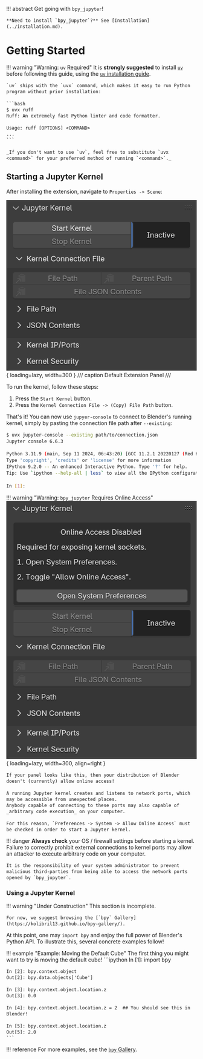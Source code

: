 !!! abstract
	Get going with `bpy_jupyter`!

	**Need to install `bpy_jupyter`?** See [Installation](../installation.md).

# Getting Started
!!! warning "Warning: `uv` Required"
	It is **strongly suggested** to install [`uv`](https://docs.astral.sh/uv/) before following this guide, using the [`uv` installation guide](https://docs.astral.sh/uv/getting-started/installation/).

	`uv` ships with the `uvx` command, which makes it easy to run Python program without prior installation:

	```bash
	$ uvx ruff
	Ruff: An extremely fast Python linter and code formatter.

	Usage: ruff [OPTIONS] <COMMAND>
	...
	```

	_If you don't want to use `uv`, feel free to substitute `uvx <command>` for your preferred method of running `<command>`._

## Starting a Jupyter Kernel
After installing the extension, navigate to `Properties -> Scene`:

![image of default Jupyter kernel panel](images/panel_default.png){ loading=lazy, width=300 }
/// caption
Default Extension Panel
///

To run the kernel, follow these steps:

1. Press the `Start Kernel` button.
2. Press the `Kernel Connection File -> (Copy) File Path` button.

That's it!
You can now use `jupyer-console` to connect to Blender's running kernel, simply by pasting the connection file path after `--existing`:
<!-- termynal -->
```bash
$ uvx jupyter-console --existing path/to/connection.json
Jupyter console 6.6.3

Python 3.11.9 (main, Sep 11 2024, 06:43:20) [GCC 11.2.1 20220127 (Red Hat 11.2.1-9)]
Type 'copyright', 'credits' or 'license' for more information
IPython 9.2.0 -- An enhanced Interactive Python. Type '?' for help.
Tip: Use `ipython --help-all | less` to view all the IPython configuration options.

In [1]:
```

!!! warning "Warning: `bpy_jupyter` Requires Online Access"
	![image of default Jupyter kernel panel](images/panel_offline.png){ loading=lazy, width=300, align=right }
	
	If your panel looks like this, then your distribution of Blender doesn't (currently) allow online access!
	
	A running Jupyter kernel creates and listens to network ports, which may be accessible from unexpected places.
	Anybody capable of connecting to these ports may also capable of _arbitrary code execution_ on your computer.

	For this reason, `Preferences -> System -> Allow Online Access` must be checked in order to start a Jupyter kernel.

!!! danger
	**Always check** your OS / firewall settings before starting a kernel.
	Failure to correctly prohibit external connections to kernel ports may allow an attacker to execute arbitrary code on your computer.

	It is the responsibility of your system administrator to prevent malicious third-parties from being able to access the network ports opened by `bpy_jupyter`.



### Using a Jupyter Kernel

!!! warning "Under Construction"
	This section is incomplete.

	For now, we suggest browsing the [`bpy` Gallery](https://kolibril13.github.io/bpy-gallery/).

At this point, one may `import bpy` and enjoy the full power of Blender's Python API.
To illustrate this, several concrete examples follow!

!!! example "Example: Moving the Default Cube"
	The first thing you might want to try is moving the default cube!
	```ipython
	In [1]: import bpy

	In [2]: bpy.context.object
	Out[2]: bpy.data.objects['Cube']

	In [3]: bpy.context.object.location.z
	Out[3]: 0.0

	In [4]: bpy.context.object.location.z = 2  ## You should see this in Blender!

	In [5]: bpy.context.object.location.z
	Out[5]: 2.0
	```

!!! reference
	For more examples, see the [`bpy` Gallery](https://kolibril13.github.io/bpy-gallery/).
